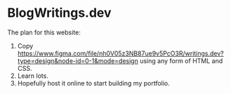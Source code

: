 # BlogWritings.dev

The plan for this website:
1. Copy https://www.figma.com/file/nh0V05z3NB87ue9v5PcO3R/writings.dev?type=design&node-id=0-1&mode=design using any form of HTML and CSS.
2. Learn lots.
3. Hopefully host it online to start building my portfolio.
